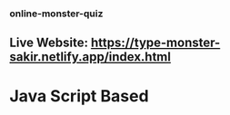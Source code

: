 ### online-monster-quiz
## Live Website: https://type-monster-sakir.netlify.app/index.html

# Java Script Based
